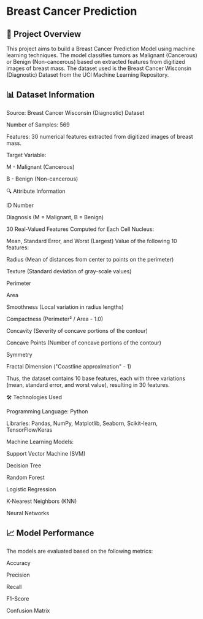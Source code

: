 # Breast Cancer Prediction


## 📌 Project Overview

This project aims to build a Breast Cancer Prediction Model using machine learning techniques. The model classifies tumors as Malignant (Cancerous) or Benign (Non-cancerous) based on extracted features from digitized images of breast mass. The dataset used is the Breast Cancer Wisconsin (Diagnostic) Dataset from the UCI Machine Learning Repository.

## 📊 Dataset Information

Source: Breast Cancer Wisconsin (Diagnostic) Dataset

Number of Samples: 569

Features: 30 numerical features extracted from digitized images of breast mass.

Target Variable:

M - Malignant (Cancerous)

B - Benign (Non-cancerous)

🔍 Attribute Information

ID Number

Diagnosis (M = Malignant, B = Benign)

30 Real-Valued Features Computed for Each Cell Nucleus:

Mean, Standard Error, and Worst (Largest) Value of the following 10 features:

Radius (Mean of distances from center to points on the perimeter)

Texture (Standard deviation of gray-scale values)

Perimeter

Area

Smoothness (Local variation in radius lengths)

Compactness (Perimeter² / Area - 1.0)

Concavity (Severity of concave portions of the contour)

Concave Points (Number of concave portions of the contour)

Symmetry

Fractal Dimension ("Coastline approximation" - 1)

Thus, the dataset contains 10 base features, each with three variations (mean, standard error, and worst value), resulting in 30 features.

🛠️ Technologies Used

Programming Language: Python

Libraries: Pandas, NumPy, Matplotlib, Seaborn, Scikit-learn, TensorFlow/Keras

Machine Learning Models:

Support Vector Machine (SVM)

Decision Tree

Random Forest

Logistic Regression

K-Nearest Neighbors (KNN)

Neural Networks

## 📈 Model Performance

The models are evaluated based on the following metrics:

Accuracy

Precision

Recall

F1-Score

Confusion Matrix
